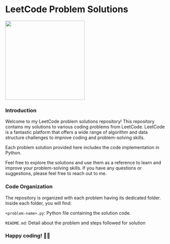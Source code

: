 # LeetCode Problem Solutions
<img src="https://upload.wikimedia.org/wikipedia/commons/1/19/LeetCode_logo_black.png" style="width: 250px; height: 250px;">


### Introduction
Welcome to my LeetCode problem solutions repository! This repository contains my solutions to various coding problems from LeetCode. LeetCode is a fantastic platform that offers a wide range of algorithm and data structure challenges to improve coding and problem-solving skills.

Each problem solution provided here includes the code implementation in Python. 

Feel free to explore the solutions and use them as a reference to learn and improve your problem-solving skills. If you have any questions or suggestions, please feel free to reach out to me.

### Code Organization
The repository is organized with each problem having its dedicated folder. Inside each folder, you will find:

`<problem-name>.py`: Python file containing the solution code.

`README.md`: Detail about the problem and steps followed for solution

### Happy coding! 🎉🎉
